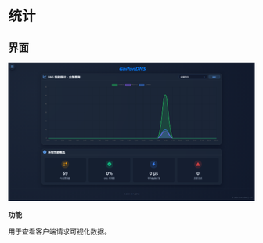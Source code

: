 # 统计

<!-- This page demonstrates some of the built-in markdown extensions provided by VitePress. -->

## 界面

<!-- VitePress provides Syntax Highlighting powered by [Shiki](https://github.com/shikijs/shiki), with additional features like line-highlighting: -->

![规则](../assets/docs-chartpanel.png "规则")

**功能**

用于查看客户端请求可视化数据。

<!-- ## More

Check out the documentation for the [full list of markdown extensions](https://vitepress.dev/guide/markdown). -->

